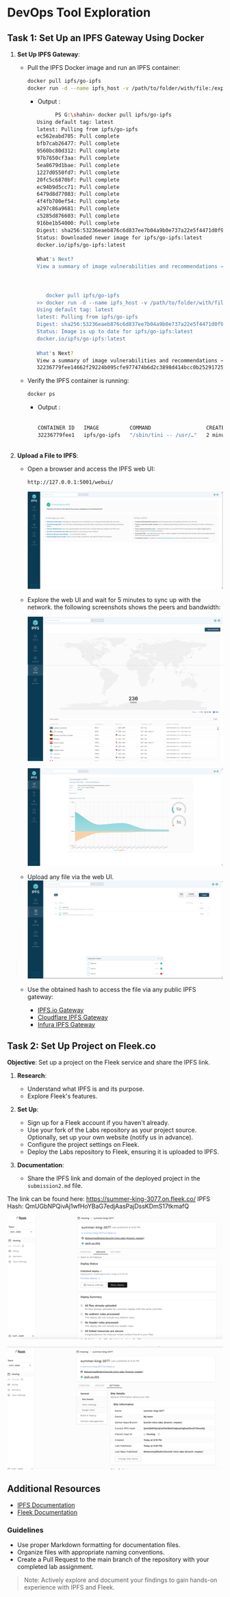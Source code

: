# DevOps Tool Exploration


## Task 1: Set Up an IPFS Gateway Using Docker


1. **Set Up IPFS Gateway**:

   - Pull the IPFS Docker image and run an IPFS container:

     ```sh
     docker pull ipfs/go-ipfs
     docker run -d --name ipfs_host -v /path/to/folder/with/file:/export -v ipfs_data:/data/ipfs -p 8080:8080 -p 4001:4001 -p 5001:5001 ipfs/go-ipfs
     ```
      - Output : 
      ```bash
               PS G:\shahin> docker pull ipfs/go-ipfs
         Using default tag: latest
         latest: Pulling from ipfs/go-ipfs
         ec562eabd705: Pull complete
         bfb7cab26477: Pull complete
         9560bc80d312: Pull complete
         97b7650cf3aa: Pull complete
         5ea8679d1bae: Pull complete
         1227d0550fd7: Pull complete
         20fc5c6870bf: Pull complete
         ec94b9d5cc71: Pull complete
         6479d8d77083: Pull complete
         4f4fb700ef54: Pull complete
         a297c86a9681: Pull complete
         c5285d876603: Pull complete
         916be1b54000: Pull complete
         Digest: sha256:53236eaeb876c6d837ee7b04a9b0e737a22e5f4471d0f99fb499fba28034aa61
         Status: Downloaded newer image for ipfs/go-ipfs:latest
         docker.io/ipfs/go-ipfs:latest

         What's Next?
         View a summary of image vulnerabilities and recommendations → docker scout quickview ipfs/go-ipfs



            docker pull ipfs/go-ipfs
         >> docker run -d --name ipfs_host -v /path/to/folder/with/file:/export -v ipfs_data:/data/ipfs -p 8080:8080 -p 4001:4001 -p 5001:5001 ipfs/go-ipfs
         Using default tag: latest
         latest: Pulling from ipfs/go-ipfs
         Digest: sha256:53236eaeb876c6d837ee7b04a9b0e737a22e5f4471d0f99fb499fba28034aa61
         Status: Image is up to date for ipfs/go-ipfs:latest
         docker.io/ipfs/go-ipfs:latest

         What's Next?
         View a summary of image vulnerabilities and recommendations → docker scout quickview ipfs/go-ipfs
         32236779fee14662f29224b095cfe977474b6d2c3898d414bcc0b25291725e9b
      
      ``` 
   - Verify the IPFS container is running:

     ```sh
     docker ps
     ```
      - Output : 
         ```bash
         
         CONTAINER ID   IMAGE          COMMAND                  CREATED         STATUS                   PORTS                                                                                        NAMES
         32236779fee1   ipfs/go-ipfs   "/sbin/tini -- /usr/…"   2 minutes ago   Up 2 minutes (healthy)   0.0.0.0:4001->4001/tcp, 0.0.0.0:5001->5001/tcp, 4001/udp, 0.0.0.0:8080->8080/tcp, 8081/tcp   ipfs_host    
                        
         
         ```

2. **Upload a File to IPFS**:
   - Open a browser and access the IPFS web UI:

     ```sh
     http://127.0.0.1:5001/webui/
     ```
      ![alt text](imgs/explore.png)
   - Explore the web UI and wait for 5 minutes to sync up with the network.
      the following screenshots shows the peers and bandwidth:

      ![alt text](imgs/peers.png)
      
      ![alt text](imgs/bandwidth.png)

   - Upload any file via the web UI.
      ![alt text](imgs/upload.png)
   - Use the obtained hash to access the file via any public IPFS gateway:
     - [IPFS.io Gateway](https://ipfs.io/ipfs/QmUHiA3wt3zCEAzTJGMtND5iUTMpBtwWkTYirwJ4SARTuG?filename=lab2.md)
     - [Cloudflare IPFS Gateway](https://cloudflare-ipfs.com/ipfs/QmUHiA3wt3zCEAzTJGMtND5iUTMpBtwWkTYirwJ4SARTuG)
     - [Infura IPFS Gateway](https://ipfs.infura.io/ipfs/QmUHiA3wt3zCEAzTJGMtND5iUTMpBtwWkTYirwJ4SARTuG)



## Task 2: Set Up Project on Fleek.co

**Objective**: Set up a project on the Fleek service and share the IPFS link.

1. **Research**:
   - Understand what IPFS is and its purpose.
   - Explore Fleek's features.

2. **Set Up**:
   - Sign up for a Fleek account if you haven't already.
   - Use your fork of the Labs repository as your project source. Optionally, set up your own website (notify us in advance).
   - Configure the project settings on Fleek.
   - Deploy the Labs repository to Fleek, ensuring it is uploaded to IPFS.

3. **Documentation**:
   - Share the IPFS link and domain of the deployed project in the `submission2.md` file.


The link can be found here: https://summer-king-3077.on.fleek.co/
IPFS Hash: QmUGbNPQivAj1wfHoYBaG7edjAasPajDssKDmS17tkmafQ

![fleek](imgs/fleek-screenshot.png)

![fleek2](imgs/image.png)

## Additional Resources

- [IPFS Documentation](https://docs.ipfs.io/)
- [Fleek Documentation](https://docs.fleek.co/)

### Guidelines

- Use proper Markdown formatting for documentation files.
- Organize files with appropriate naming conventions.
- Create a Pull Request to the main branch of the repository with your completed lab assignment.

> Note: Actively explore and document your findings to gain hands-on experience with IPFS and Fleek.
